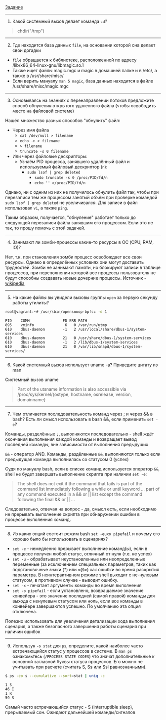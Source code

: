 [Задание](https://github.com/netology-code/sysadm-homeworks/blob/devsys10/03-sysadmin-02-terminal/README.md)

---
1. Какой системный вызов делает команда `cd`?
> chdir("/tmp")

---
2. Где находится база данных `file`, на основании которой она делает свои догадки
* `file` обращается к библиотеке, расположенной по адресу /lib/x86_64-linux-gnu/libmagic.so.1
* Также ищет файлы magic.mgc и magic в домашней папке и в /etc/, а также в /usr/share/misc/
* Если верить мануалу `man 5 magic`, база данных находится в файле /usr/share/misc/magic.mgc

---
3. Основываясь на знаниях о перенаправлении потоков предложите способ обнуления открытого удаленного файла (чтобы освободить место на файловой системе)

Нашёл множество разных способов "обнулить" файл:
 * Через имя файла
   * `cat /dev/null > filename`
   * `echo -n > filename`
   * `> filename`
   * `truncate -s 0 filename`
 * Или через файловые дескрипторы:
   * Узнаём PID процесса, занявшего удалённый файл и используемый файловый дескриптор (`n`):
     * `sudo lsof | grep deleted`
       * `sudo truncate -s 0 /proc/PID/fd/n`
       * `echo '' >/proc/PID/fd/n`

Однако, ни с одним из них не получилось обнулить файл так, чтобы при перезаписи тем же процессом занятый объём при проверке командой `sudo lsof | grep deleted` не увеличивался. Для записи в файл использовал `vi`, а также `ping`.   

Таким образом, получается, "обнуление" работает только до следующей перезаписи файла занявшим его процессом. Если это не так, то прошу помочь с этой задачей.

----
4. Занимают ли зомби-процессы какие-то ресурсы в ОС (CPU, RAM, IO)?

Нет, т.к. при становления зомби процесс освобождает все свои ресурсы. Однако в определённых условиях они могут доставить трудностей. Зомби не занимают памяти, но блокируют записи в таблице процессов, при переполнении которой все процессы пользователя не будут способны создавать новые дочерние процессы.
Источник - [wikipedia](https://ru.wikipedia.org/wiki/Процесс-зомби)

---
5. На какие файлы вы увидели вызовы группы `open` за первую секунду работы утилиты?

```bash
root@vagrant:~# /usr/sbin/opensnoop-bpfcc -d 1
```
    PID    COMM               FD ERR PATH
    895    vminfo              6   0 /var/run/utmp
    610    dbus-daemon        -1   2 /usr/local/share/dbus-1/system-services
    610    dbus-daemon        21   0 /usr/share/dbus-1/system-services
    610    dbus-daemon        -1   2 /lib/dbus-1/system-services
    610    dbus-daemon        21   0 /var/lib/snapd/dbus-1/system-services/

---
6. Какой системный вызов использует uname -a? Приведите цитату из man

Системный вызов uname
> Part of the utsname information is also accessible via /proc/sys/kernel/{ostype, hostname, osrelease, version, domainname}

---
7. Чем отличается последовательность команд через ; и через && в bash? Есть ли смысл использовать в bash &&, если применить `set -e`?

Команды, разделённые `;`, выполняются последовательно - shell ждёт окончания выполнения каждой команды и возвращает вывод последней команды, вне зависимости от выполнения предыдущих

`&&` - оператор AND. Команды, раздёленные `&&`, выполняются только если предыдущая команда выполнилась со статусом 0 (успех)

Судя по мануалу bash, если в списке команд используется оператор `&&`, shell не будет завершать выполнение скрипта при наличии `set -e`:

> The shell does not exit if the command that fails is part of the command list immediately following a while or until keyword ... part of any command executed in a && or || list except the command following the final && or  || ...

Следовательно, отвечая на вопрос - да, смысл есть, если необходимо не прерывать выполнение скрипта при обнаружении ошибки в процессе выполенния команд.

---
8. Из каких опций состоит режим bash `set -euxo pipefail` и почему его хорошо было бы использовать в сценариях?

* `set -e` - немедленно прерывает выполнение команд(ы), если в процессе получен любой статус, отличный от нуля (т.е. не успех)
* `set -u` - обрабатывает неустановленные или неопределенные переменные (за исключением специальных параметров, таких как подстановочные знаки (*) или «@») как ошибки во время раскрытия параметра. В неинтерактивном режиме shell выходит с не-нулевым статусом, в противном случае - выводит ошибку.
* `set -x` - печатает аргументы команды во время выполнения
* `set -o pipefail` - если установлено, возвращаемое значение конвейера - это значение последней (самой правой) команды для выхода с ненулевым статусом или ноль, если все команды в конвейере завершаются успешно. По умолчанию эта опция отключена.

Полезно использовать для увеличения детализации хода выполнения сценария, а также безопасного завершения работы сценария при наличии ошибок

---
9. Используя `-o stat` для `ps`, определите, какой наиболее часто встречающийся статус у процессов в системе. В `man ps` ознакомьтесь (`/PROCESS STATE CODES`) что значат дополнительные к основной заглавной буквы статуса процессов. Его можно не учитывать при расчете (считать S, Ss или Ssl равнозначными).

```bash
$ ps -eo s --cumulative --sort=stat | uniq -c
```
    1 S
    46 I
    1 R
    59 S

Самый часто встречающийся статус - S (interruptible sleep), прерываемый сон. Ожидают дальнейшей команды/сигналов